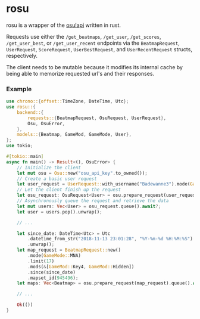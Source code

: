 # rosu

rosu is a wrapper of the [osu!api](https://github.com/ppy/osu-api/wiki) written in rust.

Requests use either the `/get_beatmaps`, `/get_user`, `/get_scores`, `/get_user_best`, or `/get_user_recent` endpoints
via the `BeatmapRequest`, `UserRequest`, `ScoreRequest`, `UserBestRequest`, and `UserRecentRequest` structs, respectively.

The client needs to be mutable because it modifies its internal cache by being able to memorize requested url's and their responses.

### Example
```rust
use chrono::{offset::TimeZone, DateTime, Utc};
use rosu::{
    backend::{
        requests::{BeatmapRequest, OsuRequest, UserRequest},
        Osu, OsuError,
    },
    models::{Beatmap, GameMod, GameMode, User},
};
use tokio;

#[tokio::main]
async fn main() -> Result<(), OsuError> {
    // Initialize the client
    let mut osu = Osu::new("osu_api_key".to_owned());
    // Create a basic user request
    let user_request = UserRequest::with_username("Badewanne3").mode(GameMode::TKO);
    // Let the client finish up the request
    let osu_request: OsuRequest<User> = osu.prepare_request(user_request);
    // Asynchronously queue the request and retrieve the data
    let mut users: Vec<User> = osu_request.queue().await?;
    let user = users.pop().unwrap();

    // ...

    let since_date: DateTime<Utc> = Utc
        .datetime_from_str("2018-11-13 23:01:28", "%Y-%m-%d %H:%M:%S")
        .unwrap();
    let map_request = BeatmapRequest::new()
        .mode(GameMode::MNA)
        .limit(17)
        .mods(&[GameMod::Key4, GameMod::Hidden])
        .since(since_date)
        .mapset_id(945496);
    let maps: Vec<Beatmap> = osu.prepare_request(map_request).queue().await?;

    // ...

    Ok(())
}
```
